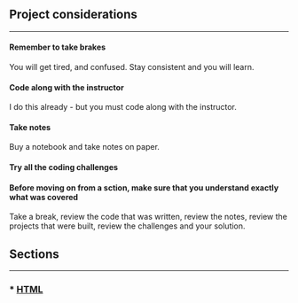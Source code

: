 ## Project considerations

---

#### Remember to take brakes

You will get tired, and confused. Stay consistent and you will learn.

#### Code along with the instructor

I do this already - but you must code along with the instructor.

#### Take notes

Buy a notebook and take notes on paper.

#### Try all the coding challenges

#### Before moving on from a sction, make sure that you understand exactly what was covered

Take a break, review the code that was written, review the notes, review the projects that were built, review the challenges and your solution.

## Sections

---

### \* [HTML](./HTML.md)

